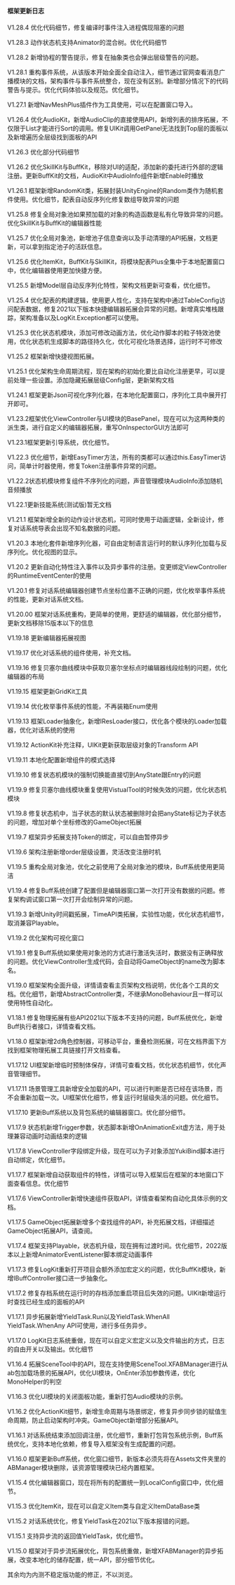 ﻿#### 框架更新日志

V1.28.4 优化代码细节，修复编译时事件注入进程偶现阻塞的问题

V1.28.3 动作状态机支持Animator的混合树。优化代码细节

V1.28.2 新增协程的警告提示，修复在抽象类也会弹出层级警告的问题。

V1.28.1 重构事件系统，从该版本开始全面全自动注入，细节通过官网查看消息广播模块的文档，架构事件与事件系统整合，现在没有区别。新增部分情况下的代码警告与提示。优化代码体验以及规范。优化细节。

V1.27.1 新增NavMeshPlus插件作为工具使用，可以在配置窗口导入。

V1.26.4 优化AudioKit，新增AudioClip的直接使用API，新增列表的排序拓展，不仅限于List才能进行Sort的调用。修复UIKit调用GetPanel无法找到Top层的面板以及新增遍历全层级找到面板的API

V1.26.3 优化部分代码细节

V1.26.2 优化SkillKit与BuffKit，移除对UI的适配，添加新的委托进行外部的逻辑注册。更新BuffKit的文档，AudioKit中AudioInfo组件新增Enable时播放

V1.26.1 框架新增RandomKit类，拓展封装UnityEngine的Random类作为随机套件使用。优化细节，配表自动反序列化修复数组导致异常的问题

V1.25.8 修复全局对象池如果预加载的对象的构造函数是私有化导致异常的问题。优化SkillKit与BuffKit的编辑器性能

V1.25.7 优化全局对象池，新增池子信息查询以及手动清理的API拓展，文档更新，可以拿到指定池子的活跃信息。

V1.25.6 优化ItemKit，BuffKit与SkillKit，将模块配表Plus全集中于本地配置窗口中，优化编辑器使用更加快捷方便。

V1.25.5 新增Model层自动反序列化特性，架构文档更新可查看，优化细节。

V1.25.4 优化配表的构建逻辑，使用更人性化，支持在架构中通过TableConfig访问配表数据，修复2021以下版本快捷编辑器拓展会异常的问题。新增真实堆栈跟踪，架构准备以及LogKit.Exception都可以使用。

V1.25.3 优化状态机模块，添加可修改动画方法，优化动作脚本的粒子特效池使用，优化状态机生成脚本的路径持久化，优化可视化场景选择，运行时不可修改

V1.25.2 框架新增快捷视图拓展。

V1.25.1 优化架构生命周期流程，现在架构的初始化要比自动化注册更早，可以提前处理一些设置。添加隐藏拓展层级Config层，更新架构文档

V1.24.1 框架更新Json可视化序列化器，在本地化配置窗口，序列化工具中展开打开即可。

V1.23.2框架优化ViewController与UI模块的BasePanel，现在可以为这两种类的派生类，进行自定义的编辑器拓展，重写OnInspectorGUI方法即可

V1.23.1框架更新引导系统，优化细节。

V1.22.3 优化细节，新增EasyTimer方法，所有的类都可以通过this.EasyTimer访问，简单计时器使用，修复Token注册事件异常的问题。

V1.22.2状态机模块修复组件不序列化的问题，声音管理模块AudioInfo添加随机音频播放

V1.22.1更新技能系统(测试版)暂无文档

V1.21.1 框架新增全新的动作设计状态机，可同时使用于动画逻辑，全新设计，修复对话系统导表会出现不知名数据的问题。

V1.20.3 本地化套件新增序列化器，可自由定制语言运行时的默认序列化加载与反序列化。优化视图的显示。

V1.20.2 更新自动化特性注入事件以及异步事件的注册。变更绑定ViewController的RuntimeEventCenter的使用

V1.20.1 修复对话系统编辑器创建节点坐标位置不正确的问题，优化枚举事件系统的性能，更新对话系统文档。

V1.20.00 框架对话系统重构，更简单的使用，更舒适的编辑器，优化部分细节，更新文档移除15版本以下的信息

V1.19.18 更新编辑器拓展视图

V1.19.17 优化对话系统的组件使用，补充文档。

V1.19.16 修复贝塞尔曲线模块中获取贝塞尔坐标点时编辑器线段绘制的问题，优化编辑器的布局

V1.19.15 框架更新GridKit工具

V1.19.14 优化枚举事件系统的性能，不再装箱Enum使用

V1.19.13 框架Loader抽象化，新增IResLoader接口，优化各个模块的Loader加载器，优化对话系统的使用

V1.19.12 ActionKit补充注释，UIKit更新获取层级对象的Transform API

V1.19.11 本地化配置新增组件的模式选择

V1.19.10 修复状态机模块的强制切换能直接切到AnyState跟Entry的问题

V1.19.9 修复贝塞尔曲线模块重复使用VistualTool的时候失效的问题，优化状态机模块

V1.19.8 修复状态机中，当子状态的默认状态被删除时会把anyState标记为子状态的问题，增加对单个坐标修改的GameObject拓展

V1.19.7 框架异步拓展支持Token的绑定，可以自由暂停异步

V1.19.6 架构注册新增order层级设置，灵活改变注册时机

V1.19.5 重构全局对象池，优化之前使用了全局对象池的模块，Buff系统使用更简洁

V1.19.4 修复Buff系统创建了配置但是编辑器窗口第一次打开没有数据的问题。修复架构调试窗口第一次打开会绘制异常的问题。

V1.19.3 新增Unity时间戳拓展，TimeAPI类拓展，实验性功能，优化状态机细节，取消兼容Playable。

V1.19.2 优化架构可视化窗口

V1.19.1 修复Buff系统如果使用对象池的方式进行激活失活时，数据没有正确释放的问题。优化ViewController生成代码，会自动将GameObject的name改为脚本名。

V1.19.0 框架架构全面升级，详情请查看主页架构文档说明，优化各个工具的文档。优化细节，新增AbstractController类，不继承MonoBehaviour且一样可以使用特性自动化。

V1.18.1 修复物理拓展有些API2021以下版本不支持的问题，Buff系统优化，新增Buff执行者接口，详情查看文档。

V1.18.0 框架新增2d角色控制器，可移动平台，重叠检测拓展，可在文档界面下方找到框架物理拓展工具链接打开文档查看。

V1.17.12 UI框架新增临时预制体保存，详情可查看文档，优化状态机细节，优化声音管理细节。

V1.17.11 场景管理工具新增安全加载的API，可以进行判断是否已经在该场景，而不会重新加载一次。UI框架优化细节，修复运行时层级失活的问题。优化细节。

V1.17.10 更新Buff系统以及背包系统的编辑器窗口。优化部分细节。

V1.17.9 状态机新增Trigger参数，状态脚本新增OnAnimationExit虚方法，用于处理兼容动画时动画结束的逻辑

V1.17.8 ViewController字段绑定升级，现在可以为子对象添加YukiBind脚本进行自动绑定，优化细节。

V1.17.7 框架新增自动获取组件的特性，详情可以导入框架后在框架的本地窗口下面查看信息。优化细节

V1.17.6 ViewController新增快速组件获取API，详情查看架构自动化具体示例的文档。 

V1.17.5 GameObject拓展新增多个查找组件的API，补充拓展文档，详细描述GameObject拓展API，请查阅。

V1.17.4 框架支持Playable，状态机升级，现在拥有过渡时间。优化细节，2022版本以上新增AnimatorEventListener脚本绑定动画事件

V1.17.3 修复LogKit重新打开项目会额外添加宏定义的问题，优化BuffKit模块，新增IBuffController接口进一步抽象化。

V1.17.2 修复存档系统在运行时的存档添加重启项目后失效的问题。UIKit新增运行时查找已经生成的面板的API

V1.17.1 异步拓展新增YieldTask.Run以及YieldTask.WhenAll YieldTask.WhenAny API可使用，进行多任务异步。

V1.17.0 LogKit日志系统重做，现在可以自定义宏定义以及文件输出的方式，日志的自由开关以及输出。优化细节

V1.16.4 拓展SceneTool中的API，现在支持使用SceneTool.XFABManager进行从ab包加载场景的拓展API，优化UI模块，OnEnter添加参数传递，优化MonoHelper的判空

V1.16.3 优化UI模块的关闭面板功能，重新打包Audio模块的示例。

V1.16.2 优化ActionKit细节，新增生命周期与场景绑定，修复异步同步锁的赋值生命周期，防止启动架构时冲突。GameObject新增部分拓展API。

V1.16.1 对话系统结束添加回调注册，优化细节，重新打包背包系统示例，Buff系统优化，支持本地化依赖，修复导入框架没有生成配置的问题。

V1.16.0 框架更新Buff系统，优化窗口细节，新版本必须先将在Assets文件夹里的ABManager模块删除，该资源管理模块已经内置框架。

V1.15.4 优化编辑器窗口，现在将所有的配置统一到LocalConfig窗口中，优化细节。

V1.15.3 优化ItemKit，现在可以自定义Item类与自定义ItemDataBase类

V1.15.2 对话系统优化，修复YieldTask在2021以下版本报错的问题。

V1.15.1 支持异步流的返回值YieldTask，优化细节。

V1.15.0 框架对于异步流拓展优化，背包系统重做，新增XFABManager的异步拓展，改变本地化的储存配置，统一API，部分细节优化。

其余均为内测不稳定版功能的修正，不以浏览。